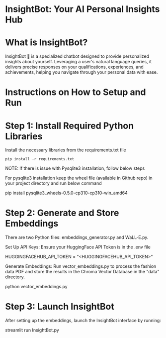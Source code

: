 # InsightBot: Your AI Personal Insights Hub

# What is InsightBot?
InsightBot 🤖 is a specialized chatbot designed to provide personalized insights about yourself. Leveraging a user's natural language queries, it delivers precise responses on your qualifications, experiences, and achievements, helping you navigate through your personal data with ease.

# Instructions on How to Setup and Run
# Step 1: Install Required Python Libraries
Install the necessary libraries from the requirements.txt file
```
pip install -r requirements.txt
```

NOTE: If there is issue with Pysqlite3 installation, follow below steps

For pysqlite3 installation keep the wheel file (available in Github repo) in your project directory and run below command

pip install pysqlite3_wheels-0.5.0-cp310-cp310-win_amd64

# Step 2: Generate and Store Embeddings
There are two Python files: embeddings_generator.py and WaLL-E.py.

Set Up API Keys: Ensure your HuggingFace API Token is in the .env file

HUGGINGFACEHUB_API_TOKEN = "<HUGGINGFACEHUB_API_TOKEN>"

Generate Embeddings: Run vector_embeddings.py to process the fashion data PDF and store the results in the Chroma Vector Database in the "data" directory.

python vector_embeddings.py

# Step 3: Launch InsightBot
After setting up the embeddings, launch the InsightBot interface by running:

streamlit run InsightBot.py
